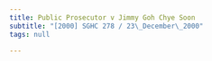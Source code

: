 ```yaml
---
title: Public Prosecutor v Jimmy Goh Chye Soon
subtitle: "[2000] SGHC 278 / 23\_December\_2000"
tags: null

---
```


